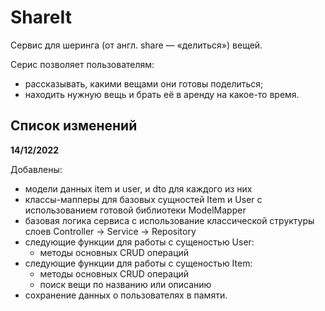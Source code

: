 # ShareIt
Сервис для шеринга (от англ. share — «делиться») вещей.

Серис позволяет пользователям:
- рассказывать, какими вещами они готовы поделиться;
- находить нужную вещь и брать её в аренду на какое-то время.

## Список изменений
**14/12/2022**

Добавлены:
- модели данных item и user, и dto для каждого из них
- классы-мапперы для базовых сущностей Item и User с использованием
  готовой библиотеки ModelMapper
- базовая логика сервиса с использование классической структуры слоев
  Controller -> Service -> Repository
- следующие функции для работы с сущеностью User:
    - методы основных CRUD операций
- следующие функции для работы с сущеностью Item:
    - методы основных CRUD операций
    - поиск вещи по названию или описанию
- сохранение данных о пользователях в памяти.